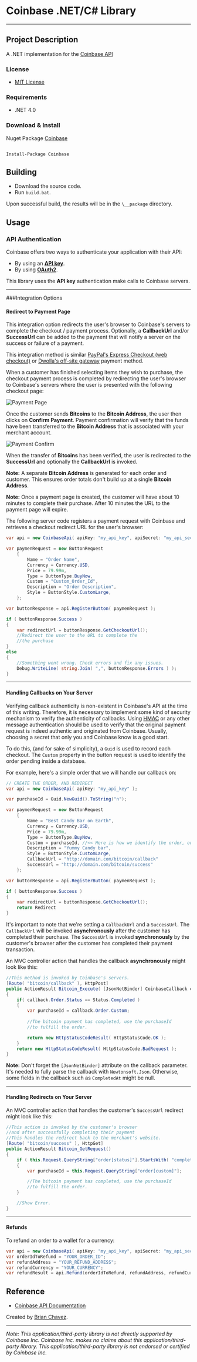Coinbase .NET/C# Library
======================
----------------------

Project Description
-------------------
A .NET implementation for the [Coinbase API](https://coinbase.com/docs/api/overview)

### License
* [MIT License](https://github.com/bchavez/Dwolla/blob/master/LICENSE)

### Requirements
* .NET 4.0

### Download & Install
Nuget Package [Coinbase](https://www.nuget.org/packages/Coinbase/)

```

Install-Package Coinbase

```

Building
--------
* Download the source code.
* Run `build.bat`.

Upon successful build, the results will be in the `\__package` directory.


Usage
-----
### API Authentication
Coinbase offers two ways to authenticate your application with their API:

* By using an [**API key**](https://coinbase.com/docs/api/authentication#api_key).
* By using [**OAuth2**](https://coinbase.com/docs/api/authentication#oauth2).

This library uses the **API key** authentication make calls to Coinbase servers.

----
###Integration Options
#### Redirect to Payment Page
This integration option redirects the user's browser to Coinbase's servers to complete the checkout / payment process. Optionally, a **CallbackUrl** and/or **SuccessUrl** can be added to the payment that will notify a server on the success or failure of a payment.

This integration method is similar [PayPal's Express Checkout (web checkout)](https://developer.paypal.com/webapps/developer/docs/integration/web/web-checkout/) or [Dwolla's off-site gateway](https://developers.dwolla.com/dev/pages/gateway#ux) payment method.

When a customer has finished selecting items they wish to purchase, the checkout payment process is completed by redirecting the user's browser to Coinbase's servers where the user is presented with the following checkout page:

![Payment Page](https://raw.github.com/bchavez/Coinbase/50f55472be49008af2cdda7959284a304af6ca78/Docs/payaddress.png)

Once the customer sends **Bitcoins** to the **Bitcoin Address**, the user then clicks on **Confirm Payment**. Payment confirmation will verify that the funds have been transferred to the **Bitcoin Address** that is associated with your merchant account.

![Payment Confirm](https://raw.github.com/bchavez/Coinbase/50f55472be49008af2cdda7959284a304af6ca78/Docs/payaddress-wait.png)

When the transfer of **Bitcoins** has been verified, the user is redirected to the **SuccessUrl** and optionally the **CallbackUrl** is invoked.

**Note:** A separate **Bitcoin Address** is generated for each order and customer. This ensures order totals don't build up at a single **Bitcoin Address**.

**Note:** Once a payment page is created, the customer will have about 10 minutes to complete their purchase. After 10 minutes the URL to the payment page will expire.

The following server code registers a payment request with Coinbase and retrieves a checkout redirect URL for the user's browser:

```csharp
var api = new CoinbaseApi( apiKey: "my_api_key", apiSecret: "my_api_secret" );

var paymenRequest = new ButtonRequest
    {
        Name = "Order Name",
        Currency = Currency.USD,
        Price = 79.99m,
        Type = ButtonType.BuyNow,
        Custom = "Custom_Order_Id",
        Description = "Order Description",
        Style = ButtonStyle.CustomLarge,
    };

var buttonResponse = api.RegisterButton( paymenRequest );

if ( buttonResponse.Success )
{
    var redirectUrl = buttonResponse.GetCheckoutUrl();
    //Redirect the user to the URL to complete the
    //the purchase
}
else
{
    //Something went wrong. Check errors and fix any issues.
    Debug.WriteLine( string.Join( ",", buttonResponse.Errors ) );
}
```

-------
#### Handling Callbacks on Your Server

Verifying callback authenticity is non-existent in Coinbase's API at the time of this writing. Therefore, it is necessary to implement some kind of security mechanism to verify the authenticity of callbacks. Using [HMAC](http://en.wikipedia.org/wiki/Hash-based_message_authentication_code) or any other message authentication should be used to verify that the original payment request is indeed authentic and originated from Coinbase. Usually, choosing a secret that only you and Coinbase know is a good start.

To do this, (and for sake of simplicity), a `Guid` is used to record each checkout. The `Custom` property in the button request is used to identify the order pending inside a database.

For example, here's a simple order that we will handle our callback on:

```csharp
// CREATE THE ORDER, AND REDIRECT
var api = new CoinbaseApi( apiKey: "my_api_key" );

var purchaseId = Guid.NewGuid().ToString("n");

var paymenRequest = new ButtonRequest
    {
        Name = "Best Candy Bar on Earth",
        Currency = Currency.USD,
        Price = 79.99m,
        Type = ButtonType.BuyNow,
        Custom = purchaseId, //<< Here is how we identify the order, our purchaseId
        Description = "Yummy Candy bar",
        Style = ButtonStyle.CustomLarge,
        CallbackUrl = "http://domain.com/bitcoin/callback"
        SuccessUrl = "http://domain.com/bitcoin/success"
    };

var buttonResponse = api.RegisterButton( paymenRequest );

if ( buttonResponse.Success )
{
    var redirectUrl = buttonResponse.GetCheckoutUrl();
    return Redirect
}
```
It's important to note that we're setting a `CallbackUrl` and a `SuccessUrl`. The `CallbackUrl` will be invoked **asynchronously** after the customer has completed their purchase. The `SuccessUrl` is invoked **synchronously** by the customer's browser after the customer has completed their payment transaction.

An MVC controller action that handles the callback **asynchronously** might look like this:

```csharp
//This method is invoked by Coinbase's servers.
[Route( "bitcoin/callback" ), HttpPost]
public ActionResult Bitcoin_Execute( [JsonNetBinder] CoinbaseCallback callback )
{
    if( callback.Order.Status == Status.Completed )
    {
        var purchaseId = callback.Order.Custom;
        
        //The bitcoin payment has completed, use the purchaseId
        //to fulfill the order.

        return new HttpStatusCodeResult( HttpStatusCode.OK );
    }
    return new HttpStatusCodeResult( HttpStatusCode.BadRequest );
}

```
**Note:** Don't forget the `[JsonNetBinder]` attribute on the callback parameter. It's needed to fully parse the callback with `Newtonsoft.Json`. Otherwise, some fields in the callback such as `CompletedAt` might be null.


-------
#### Handling Redirects on Your Server
An MVC controller action that handles the customer's `SuccessUrl` redirect might look like this:

```csharp
//This action is invoked by the customer's browser
//and after successfully completing their payment
//This handles the redirect back to the merchant's website.
[Route( "bitcoin/success" ), HttpGet]
public ActionResult Bitcoin_GetRequest()
{
    if ( this.Request.QueryString["order[status]"].StartsWith( "complete", StringComparison.OrdinalIgnoreCase ) )
    {
        var purchaseId = this.Request.QueryString["order[custom]"];

        //The bitcoin payment has completed, use the purchaseId
        //to fulfill the order.
    }

    //Show Error.
}
```

-------
#### Refunds
To refund an order to a wallet for a currency:

```csharp
var api = new CoinbaseApi( apiKey: "my_api_key", apiSecret: "my_api_secret" );
var orderIdToRefund = "YOUR_ORDER_ID";
var refundAddress = "YOUR_REFUND_ADDRESS";
var refundCurrency = "YOUR_CURRENCY";
var refundResult = api.Refund(orderIdToRefund, refundAddress, refundCurrency);
```

Reference
---------
* [Coinbase API Documentation](https://coinbase.com/docs/api/overview)


Created by [Brian Chavez](http://bchavez.bitarmory.com).

---

*Note: This application/third-party library is not directly supported by Coinbase Inc. Coinbase Inc. makes no claims about this application/third-party library.  This application/third-party library is not endorsed or certified by Coinbase Inc.*
